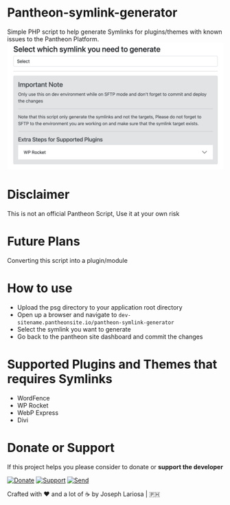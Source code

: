 # Pantheon-symlink-generator
Simple PHP script to help generate Symlinks for plugins/themes with known issues to the Pantheon Platform.
![Preview](https://github.com/jahzlariosa/pantheon-symlink-generator/blob/main/preview.png?raw=true)


# Disclaimer
This is not an official Pantheon Script, Use it at your own risk

# Future Plans
Converting this script into a plugin/module

# How to use
* Upload the psg directory to your application root directory
* Open up a browser and navigate to `dev-sitename.pantheonsite.io/pantheon-symlink-generator`
* Select the symlink you want to generate
* Go back to the pantheon site dashboard and commit the changes

# Supported Plugins and Themes that requires Symlinks
* WordFence
* WP Rocket
* WebP Express
* Divi

# Donate or Support
If this project helps you please consider to donate or **support the developer**

[![Donate](https://img.shields.io/badge/Donate-PayPal-blue.svg?style=for-the-badge)](https://paypal.me/josephlariosa) [![Support](https://img.shields.io/badge/Support-Buy%20Me%20A%20Coffee-green.svg?style=for-the-badge)](https://buymeacoff.ee/josephlariosa) [![Send](https://img.shields.io/badge/send-btc-yellow.svg?style=for-the-badge)](https://jahz.bitcoinwallet.com/)

Crafted with :heart: and a lot of :coffee: by Joseph Lariosa | :philippines:
